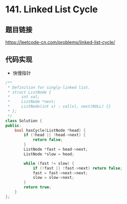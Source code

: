 # 141. Linked List Cycle

## 题目链接

https://leetcode-cn.com/problems/linked-list-cycle/

## 代码实现
- 快慢指针
```c++
/**
 * Definition for singly-linked list.
 * struct ListNode {
 *     int val;
 *     ListNode *next;
 *     ListNode(int x) : val(x), next(NULL) {}
 * };
 */
class Solution {
public:
    bool hasCycle(ListNode *head) {
        if (!head || !head->next) {
            return false;
        }
        ListNode *fast = head->next;
        ListNode *slow = head;

        while (fast != slow) {
            if (!fast || !fast->next) return false;
            fast = fast->next->next;
            slow = slow->next;
        }
        return true;
    }
};
```